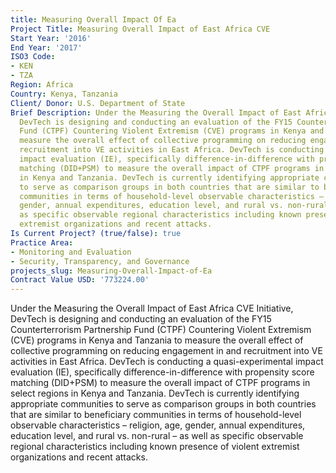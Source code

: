 ```yaml
---
title: Measuring Overall Impact Of Ea
Project Title: Measuring Overall Impact of East Africa CVE
Start Year: '2016'
End Year: '2017'
ISO3 Code:
- KEN
- TZA
Region: Africa
Country: Kenya, Tanzania
Client/ Donor: U.S. Department of State
Brief Description: Under the Measuring the Overall Impact of East Africa CVE Initiative,
  DevTech is designing and conducting an evaluation of the FY15 Counterterrorism Partnership
  Fund (CTPF) Countering Violent Extremism (CVE) programs in Kenya and Tanzania to
  measure the overall effect of collective programming on reducing engagement in and
  recruitment into VE activities in East Africa. DevTech is conducting a quasi-experimental
  impact evaluation (IE), specifically difference-in-difference with propensity score
  matching (DID+PSM) to measure the overall impact of CTPF programs in select regions
  in Kenya and Tanzania. DevTech is currently identifying appropriate communities
  to serve as comparison groups in both countries that are similar to beneficiary
  communities in terms of household-level observable characteristics – religion, age,
  gender, annual expenditures, education level, and rural vs. non-rural – as well
  as specific observable regional characteristics including known presence of violent
  extremist organizations and recent attacks.
Is Current Project? (true/false): true
Practice Area:
- Monitoring and Evaluation
- Security, Transparency, and Governance
projects_slug: Measuring-Overall-Impact-of-Ea
Contract Value USD: '773224.00'
---
```


Under the Measuring the Overall Impact of East Africa CVE Initiative, DevTech is designing and conducting an evaluation of the FY15 Counterterrorism Partnership Fund (CTPF) Countering Violent Extremism (CVE) programs in Kenya and Tanzania to measure the overall effect of collective programming on reducing engagement in and recruitment into VE activities in East Africa. DevTech is conducting a quasi-experimental impact evaluation (IE), specifically difference-in-difference with propensity score matching (DID+PSM) to measure the overall impact of CTPF programs in select regions in Kenya and Tanzania. DevTech is currently identifying appropriate communities to serve as comparison groups in both countries that are similar to beneficiary communities in terms of household-level observable characteristics – religion, age, gender, annual expenditures, education level, and rural vs. non-rural – as well as specific observable regional characteristics including known presence of violent extremist organizations and recent attacks.